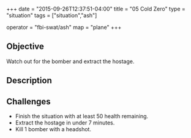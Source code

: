 +++
date = "2015-09-26T12:37:51-04:00"
title = "05 Cold Zero"
type = "situation"
tags = ["situation","ash"]

operator = "fbi-swat/ash"
map = "plane"
+++

## Objective

Watch out for the bomber and extract the hostage.

## Description


## Challenges

* Finish the situation with at least 50 health remaining.
* Extract the hostage in under 7 minutes.
* Kill 1 bomber with a headshot.
